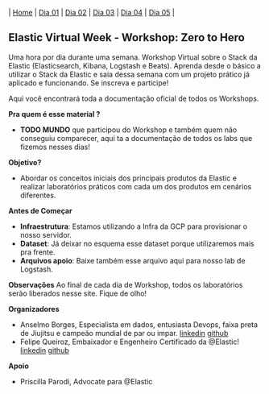 | [Home](https://techlipe.github.io/Workshop-Zero-To-Hero) | [Dia 01](https://techlipe.github.io/Workshop-Zero-To-Hero/dia01-configuracoes) | [Dia 02](https://techlipe.github.io/Workshop-Zero-To-Hero/dia02-observabilidade) | [Dia 03](https://techlipe.github.io/Workshop-Zero-To-Hero/dia03-elasticsearch) | [Dia 04](https://techlipe.github.io/Workshop-Zero-To-Hero/dia04-logstash) | [Dia 05](https://techlipe.github.io/Workshop-Zero-To-Hero/dia05-kibana) | 

## Elastic Virtual Week - Workshop: Zero to Hero

Uma hora por dia durante uma semana. Workshop Virtual sobre o Stack da Elastic (Elasticsearch, Kibana, Logstash e Beats). Aprenda desde o básico a utilizar o Stack da Elastic e saia dessa semana com um projeto prático já aplicado e funcionando. Se inscreva e participe!

Aqui você encontrará toda a documentação oficial de todos os Workshops.

**Pra quem é esse material ?** 
- **TODO MUNDO** que participou do Workshop e também quem não conseguiu comparecer, aqui ta a documentação de todos os labs que fizemos nesses dias!

**Objetivo?** 
- Abordar os conceitos iniciais dos principais produtos da Elastic e realizar laboratórios práticos com cada um dos produtos em cenários diferentes.

**Antes de Começar** 
- **Infraestrutura**: Estamos utilizando a Infra da GCP para provisionar o nosso servidor.
- **Dataset**: Já deixar no esquema esse dataset porque utilizaremos mais pra frente.
- **Arquivos apoio**: Baixe também esse arquivo aqui para nosso lab de Logstash.


**Observações** 
Ao final de cada dia de Workshop, todos os laboratórios serão liberados nesse site. Fique de olho!

**Organizadores** 
- Anselmo Borges, Especialista em dados, entusiasta Devops, faixa preta de Jiujitsu e campeão mundial de par ou impar. [linkedin](https://www.linkedin.com/in/anselmobd/) [github](https://github.com/anselmoborges) 
- Felipe Queiroz, Embaixador e Engenheiro Certificado da @Elastic! [linkedin](https://www.linkedin.com/in/felipe-queiroz-b83042113/) [github](https://github.com/techlipe/)

**Apoio**
- Priscilla Parodi, Advocate para @Elastic
